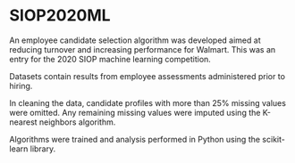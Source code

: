 # SIOP2020ML

An employee candidate selection algorithm was developed aimed at reducing turnover and increasing performance for Walmart. This was an entry for the 2020 SIOP machine learning competition.

Datasets contain results from employee assessments administered prior to hiring. 

In cleaning the data, candidate profiles with more than 25% missing values were omitted. Any remaining missing values were imputed using the K-nearest neighbors algorithm. 

Algorithms were trained and analysis performed in Python using the scikit-learn library. 
